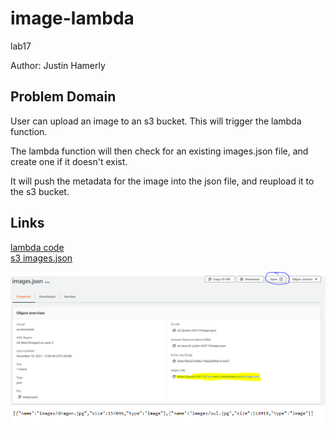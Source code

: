 # image-lambda
lab17

Author: Justin Hamerly  

## Problem Domain  

User can upload an image to an s3 bucket.  This will trigger the lambda function.  

The lambda function will then check for an existing images.json file, and create one if it doesn't exist.

It will push the metadata for the image into the json file, and reupload it to the s3 bucket.

## Links  

[lambda code](./getImgJson.js)  
[s3 images.json](https://justin-cfcl17.s3.us-west-2.amazonaws.com/images.json)  

![lab17-1](./lab17-1.PNG)  
![lab17-2](./lab17-2.PNG)  